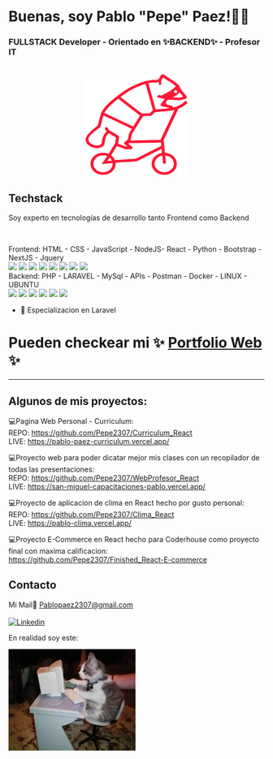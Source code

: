 # Buenas, soy Pablo "Pepe" Paez!👋🦝

### FULLSTACK Developer - Orientado en ✨BACKEND✨ - Profesor IT

<br/>  


<div align="center">
    <img src="./logo_solo_sin_fondo.png" width="200" height="200" alt="css-in-readme">
</div>

## Techstack

Soy experto en tecnologías de desarrollo tanto Frontend como Backend

 <br/>


Frontend: HTML - CSS - JavaScript - NodeJS- React - Python - Bootstrap - NextJS - Jquery <br/>
<img src = "https://img.icons8.com/color/2x/html-5.png" width="50px"/> <img src = "https://img.icons8.com/color/2x/css3.png" width="50px"/>
<img src = "https://img.icons8.com/color/2x/javascript.png" width="50px"/>
<img src = "https://img.icons8.com/?size=100&id=54087&format=png&color=000000" width="50px"/>
<img src = "https://img.icons8.com/plasticine/2x/react.png" width="50px"/>
<img src = "https://img.icons8.com/color/344/python--v1.png" width="50px"/>
<img src = "https://img.icons8.com/?size=100&id=PndQWK6M1Hjo&format=png&color=000000"  width="50px"/>
<img src = "https://img.icons8.com/?size=100&id=55215&format=png&color=000000"  width="50px"/>
<br/>
Backend: PHP - LARAVEL - MySql - APIs - Postman - Docker - LINUX - UBUNTU<br/>
<img src = "https://img.icons8.com/?size=100&id=YrKoPXb4jv9l&format=png&color=000000" width="50px" />
<img src = "https://img.icons8.com/?size=100&id=lRjcvhvtR81o&format=png&color=000000" width="50px" />
<img src = "https://img.icons8.com/color/344/mysql-logo.png" width="50px"/>
<img src = "https://img.icons8.com/?size=100&id=22813&format=png&color=000000" width="50px"/>
<img src = "https://img.icons8.com/?size=100&id=17842&format=png&color=000000" width="50px"/>
<img src = "https://img.icons8.com/?size=100&id=63208&format=png&color=000000" width="50px"/>







- 🌱 Especializacion en Laravel


# Pueden checkear mi ✨ [Portfolio Web](https://pablo-paez-curriculum.vercel.app/) ✨
<hr/>

## Algunos de mis proyectos:

💻Pagina Web Personal - Curriculum:
<br/>
REPO: https://github.com/Pepe2307/Curriculum_React
<br/>
LIVE: https://pablo-paez-curriculum.vercel.app/
<br/>


💻Proyecto web para poder dicatar mejor mis clases con un recopilador de todas las presentaciones:
<br/>
REPO: https://github.com/Pepe2307/WebProfesor_React
<br/>
LIVE: https://san-miguel-capacitaciones-pablo.vercel.app/
<br/>


💻Proyecto de aplicacion de clima en React hecho por gusto personal:
<br/>
REPO: https://github.com/Pepe2307/Clima_React
<br/>
LIVE: https://pablo-clima.vercel.app/
<br/>

💻Proyecto E-Commerce en React hecho para Coderhouse como proyecto final con maxima calificacion:
<br/>
https://github.com/Pepe2307/Finished_React-E-commerce
<br/>

## Contacto

Mi Mail📨 Pablopaez2307@gmail.com
<br/>
<br/>
[![Linkedin](https://img.shields.io/badge/LinkedIn-0077B5?style=for-the-badge&logo=linkedin&logoColor=white)](https://www.linkedin.com/in/pablo-paez-t/)

En realidad soy este:
<div>
    <img src="./cat.jpg" width="250" height="200" alt="css-in-readme">
</div>
  
 

